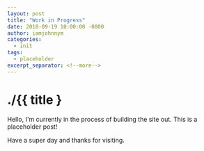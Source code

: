 ```yaml
---
layout: post
title: "Work in Progress"
date: 2018-09-19 10:00:00 -0800
author: iamjohnnym
categories:
  - init
tags:
  - placeholder
excerpt_separator: <!--more-->
---
```


# ./{{ title }

Hello,  I'm currently in the process of building the site out.  This is a placeholder post!

Have a super day and thanks for visiting.

<!--more-->
